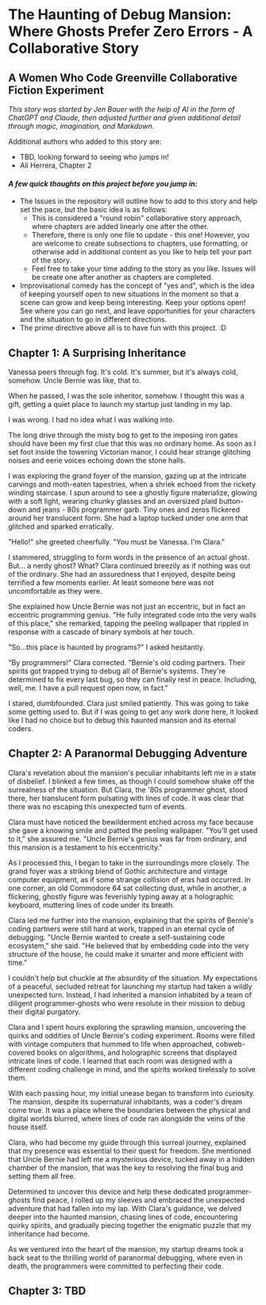 # The Haunting of Debug Mansion: Where Ghosts Prefer Zero Errors - A Collaborative Story
## A Women Who Code Greenville Collaborative Fiction Experiment
_This story was started by Jen Bauer with the help of AI in the form of ChatGPT and Claude, then adjusted further and given additional detail through magic, imagination, and Markdown._

Additional authors who added to this story are:
- TBD, looking forward to seeing who jumps in!
- Ali Herrera, Chapter 2


#### *A few quick thoughts on this project before you jump in:*
- The Issues in the repository will outline how to add to this story and help set the pace, but the basic idea is as follows:
    - This is considered a "round robin" collaborative story approach, where chapters are added linearly one after the other.
    - Therefore, there is only one file to update - this one!  However, you are welcome to create subsections to chapters, use formatting, or otherwise add in additional content as you like to help tell your part of the story.
    - Feel free to take your time adding to the story as you like.  Issues will be create one after another as chapters are completed.
- Improvisational comedy has the concept of "yes and", which is the idea of keeping yourself open to new situations in the moment so that a scene can grow and keep being interesting.  Keep your options open!  See where you can go next, and leave opportunities for your characters and the situation to go in different directions.
- The prime directive above all is to have fun with this project. :D


## **Chapter 1: A Surprising Inheritance**
Vanessa peers through fog.  It's cold.  It's summer, but it's always cold, somehow.  Uncle Bernie was like, that to.

When he passed, I was the sole inheritor, somehow.  I thought this was a gift, getting a quiet place to launch my startup just landing in my lap. 

I was wrong.  I had no idea what I was walking into.

The long drive through the misty bog to get to the imposing iron gates should have been my first clue that this was no ordinary home. As soon as I set foot inside the towering Victorian manor, I could hear strange glitching noises and eerie voices echoing down the stone halls.

I was exploring the grand foyer of the mansion, gazing up at the intricate carvings and moth-eaten tapestries, when a shriek echoed from the rickety winding staircase. I spun around to see a ghostly figure materialize, glowing with a soft light, wearing chunky glasses and an oversized plaid button-down and jeans - 80s programmer garb. Tiny ones and zeros flickered around her translucent form. She had a laptop tucked under one arm that glitched and sparked erratically.

"Hello!" she greeted cheerfully. "You must be Vanessa. I'm Clara."

I stammered, struggling to form words in the presence of an actual ghost.  But... a nerdy ghost?  What?  Clara continued breezily as if nothing was out of the ordinary.  She had an assuredness that I enjoyed, despite being terrified a few moments earlier.  At least someone here was not uncomfortable as they were.

She explained how Uncle Bernie was not just an eccentric, but in fact an eccentric programming genius. "He fully integrated code into the very walls of this place," she remarked, tapping the peeling wallpaper that rippled in response with a cascade of binary symbols at her touch.

"So...this place is haunted by programs?" I asked hesitantly. 

"By programmers!" Clara corrected. "Bernie's old coding partners. Their spirits got trapped trying to debug all of Bernie's systems. They're determined to fix every last bug, so they can finally rest in peace.  Including, well, me.  I have a pull request open now, in fact."

I stared, dumbfounded. Clara just smiled patiently. This was going to take some getting used to. But if I was going to get any work done here, it looked like I had no choice but to debug this haunted mansion and its eternal coders.

## **Chapter 2: A Paranormal Debugging Adventure**

Clara's revelation about the mansion's peculiar inhabitants left me in a state of disbelief. I blinked a few times, as though I could somehow shake off the surrealness of the situation. But Clara, the '80s programmer ghost, stood there, her translucent form pulsating with lines of code. It was clear that there was no escaping this unexpected turn of events.

Clara must have noticed the bewilderment etched across my face because she gave a knowing smile and patted the peeling wallpaper. "You'll get used to it," she assured me. "Uncle Bernie's genius was far from ordinary, and this mansion is a testament to his eccentricity."

As I processed this, I began to take in the surroundings more closely. The grand foyer was a striking blend of Gothic architecture and vintage computer equipment, as if some strange collision of eras had occurred. In one corner, an old Commodore 64 sat collecting dust, while in another, a flickering, ghostly figure was feverishly typing away at a holographic keyboard, muttering lines of code under its breath.

Clara led me further into the mansion, explaining that the spirits of Bernie's coding partners were still hard at work, trapped in an eternal cycle of debugging. "Uncle Bernie wanted to create a self-sustaining code ecosystem," she said. "He believed that by embedding code into the very structure of the house, he could make it smarter and more efficient with time."

I couldn't help but chuckle at the absurdity of the situation. My expectations of a peaceful, secluded retreat for launching my startup had taken a wildly unexpected turn. Instead, I had inherited a mansion inhabited by a team of diligent programmer-ghosts who were resolute in their mission to debug their digital purgatory.

Clara and I spent hours exploring the sprawling mansion, uncovering the quirks and oddities of Uncle Bernie's coding experiment. Rooms were filled with vintage computers that hummed to life when approached, cobweb-covered books on algorithms, and holographic screens that displayed intricate lines of code. I learned that each room was designed with a different coding challenge in mind, and the spirits worked tirelessly to solve them.

With each passing hour, my initial unease began to transform into curiosity. The mansion, despite its supernatural inhabitants, was a coder's dream come true. It was a place where the boundaries between the physical and digital worlds blurred, where lines of code ran alongside the veins of the house itself.

Clara, who had become my guide through this surreal journey, explained that my presence was essential to their quest for freedom. She mentioned that Uncle Bernie had left me a mysterious device, tucked away in a hidden chamber of the mansion, that was the key to resolving the final bug and setting them all free.

Determined to uncover this device and help these dedicated programmer-ghosts find peace, I rolled up my sleeves and embraced the unexpected adventure that had fallen into my lap. With Clara's guidance, we delved deeper into the haunted mansion, chasing lines of code, encountering quirky spirits, and gradually piecing together the enigmatic puzzle that my inheritance had become.

As we ventured into the heart of the mansion, my startup dreams took a back seat to the thrilling world of paranormal debugging, where even in death, the programmers were committed to perfecting their code.

## **Chapter 3: TBD**
